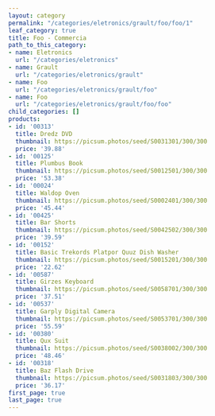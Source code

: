```yaml
---
layout: category
permalink: "/categories/eletronics/grault/foo/foo/1"
leaf_category: true
title: Foo - Commercia
path_to_this_category:
- name: Eletronics
  url: "/categories/eletronics"
- name: Grault
  url: "/categories/eletronics/grault"
- name: Foo
  url: "/categories/eletronics/grault/foo"
- name: Foo
  url: "/categories/eletronics/grault/foo/foo"
child_categories: []
products:
- id: '00313'
  title: Dredz DVD
  thumbnail: https://picsum.photos/seed/S0031301/300/300
  price: '39.88'
- id: '00125'
  title: Plumbus Book
  thumbnail: https://picsum.photos/seed/S0012501/300/300
  price: '53.38'
- id: '00024'
  title: Waldop Oven
  thumbnail: https://picsum.photos/seed/S0002401/300/300
  price: '45.44'
- id: '00425'
  title: Bar Shorts
  thumbnail: https://picsum.photos/seed/S0042502/300/300
  price: '39.59'
- id: '00152'
  title: Basic Trekords Platpor Quuz Dish Washer
  thumbnail: https://picsum.photos/seed/S0015201/300/300
  price: '22.62'
- id: '00587'
  title: Girzes Keyboard
  thumbnail: https://picsum.photos/seed/S0058701/300/300
  price: '37.51'
- id: '00537'
  title: Garply Digital Camera
  thumbnail: https://picsum.photos/seed/S0053701/300/300
  price: '55.59'
- id: '00380'
  title: Qux Suit
  thumbnail: https://picsum.photos/seed/S0038002/300/300
  price: '48.46'
- id: '00318'
  title: Baz Flash Drive
  thumbnail: https://picsum.photos/seed/S0031803/300/300
  price: '36.17'
first_page: true
last_page: true
---
```

